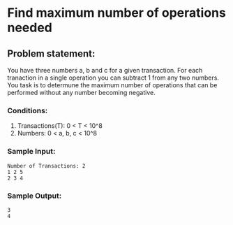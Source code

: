 # Find maximum number of operations needed  

## Problem statement:  
You have three numbers a, b and c for a given transaction. For each tranaction in a single operation you can subtract 1 from any two numbers. 
You task is to determune the maximum number of operations that can be performed without any number becoming negative.

### Conditions:
1. Transactions(T): 0 < T < 10^8
2. Numbers: 0 < a, b, c < 10^8

### Sample Input:
```
Number of Transactions: 2
1 2 5
2 3 4
```
### Sample Output:
```
3
4
```
